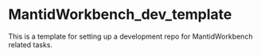 # MantidWorkbench_dev_template
This is a template for setting up a development repo for MantidWorkbench related tasks.
